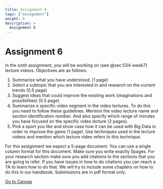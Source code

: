 ```yaml
---
title: Assignment 6
tags: ["assignment"]
weight: 6
description: >
  Assignment 6
---
```



# Assignment 6

In the sixth assignment, you will be working on (see @sec:534-week7)
lecture videos. Objectives are as follows.

1. Summarize what you have understood. (1 page)
2. Select a subtopic that you are interested in and research on the
   current trends (0.5 page)
3. Suggest ideas that could improve the existing work (imaginations and
   possibilities) (0.5 page)
4. Summarize a specific video segment in the video lectures. To do this
   you need to follow these guidelines. Mention the video lecture name
   and section identification number. And also specify which range of
   minutes you have focused on the specific video lecture (2 pages).
5. Pick a sport you like and show case how it can be used with Big Data
   in order to improve the game (1 page). Use techniques used in the
   lecture videos and mention which lecture video refers to this
   technique.

For this assignment we expect a 5-page document. You can use a single
column format for this document. Make sure you write exactly 5pages. For
your research section make sure you add citations to the sections that
you are going to refer. If you have issues in how to do citations you
can reach a TA to learn how to do that. We will try to include some
chapters on how to do this in our handbook. Submissions are in pdf
format only.

[Go to Canvas](https://iu.instructure.com/courses/1824048/assignments/9829044)



